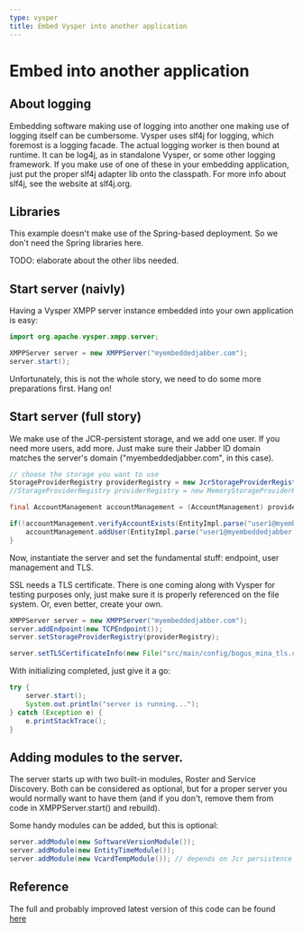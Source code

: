 ```yaml
---
type: vysper
title: Embed Vysper into another application
---
```


# Embed into another application

## About logging

Embedding software making use of logging into another one making use of logging itself can be cumbersome.
Vysper uses slf4j for logging, which foremost is a logging facade. The actual logging worker is then bound at runtime. It can be log4j, as in standalone Vysper, or some other logging framework. If you make use of one of these in your embedding application, just put the proper slf4j adapter lib onto the classpath. For more info about slf4j, see the website at slf4j.org.

## Libraries

This example doesn't make use of the Spring-based deployment. So we don't need the Spring libraries here.

TODO: elaborate about the other libs needed.

## Start server (naivly)

Having a Vysper XMPP server instance embedded into your own application is easy:

```java
import org.apache.vysper.xmpp.server;

XMPPServer server = new XMPPServer("myembeddedjabber.com");
server.start();
```

Unfortunately, this is not the whole story, we need to do some more preparations first. Hang on!

## Start server (full story)

We make use of the JCR-persistent storage, and we add one user.
If you need more users, add more. Just make sure their Jabber ID domain matches the server's domain ("myembeddedjabber.com", in this case).

```java
// choose the storage you want to use
StorageProviderRegistry providerRegistry = new JcrStorageProviderRegistry();
//StorageProviderRegistry providerRegistry = new MemoryStorageProviderRegistry();

final AccountManagement accountManagement = (AccountManagement) providerRegistry.retrieve(AccountManagement.class);

if(!accountManagement.verifyAccountExists(EntityImpl.parse("user1@myembeddedjabber.com"))) {
    accountManagement.addUser(EntityImpl.parse("user1@myembeddedjabber.com"), "password1");
}
```

Now, instantiate the server and set the fundamental stuff: endpoint, user management and TLS.

SSL needs a TLS certificate. There is one coming along with Vysper for testing purposes only, just make sure it is properly referenced on the file system.
Or, even better, create your own.

```java
XMPPServer server = new XMPPServer("myembeddedjabber.com");
server.addEndpoint(new TCPEndpoint());
server.setStorageProviderRegistry(providerRegistry);

server.setTLSCertificateInfo(new File("src/main/config/bogus_mina_tls.cert"), "boguspw");
```

With initializing completed, just give it a go:

```java
try {
    server.start();
    System.out.println("server is running...");
} catch (Exception e) {
    e.printStackTrace();
}
```

## Adding modules to the server.

The server starts up with two built-in modules, Roster and Service Discovery. Both can be considered as optional, but for a proper server you would normally want to have them (and if you don't, remove them from code in XMPPServer.start() and rebuild).

Some handy modules can be added, but this is optional:

```java
server.addModule(new SoftwareVersionModule());
server.addModule(new EntityTimeModule());
server.addModule(new VcardTempModule()); // depends on Jcr persistence
```

## Reference

The full and probably improved latest version of this code can be found [here](http://svn.apache.org/repos/asf/mina/sandbox/vysper/trunk/server/core/src/main/java/org/apache/vysper/xmpp/server/ServerMain.java)
